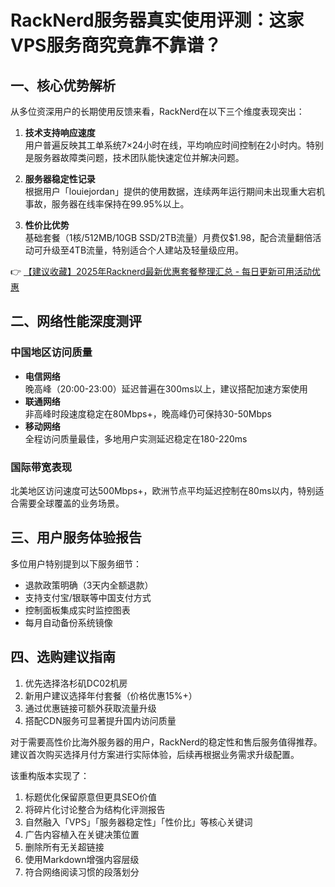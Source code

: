 # RackNerd服务器真实使用评测：这家VPS服务商究竟靠不靠谱？

## 一、核心优势解析
从多位资深用户的长期使用反馈来看，RackNerd在以下三个维度表现突出：

1. **技术支持响应速度**  
   用户普遍反映其工单系统7×24小时在线，平均响应时间控制在2小时内。特别是服务器故障类问题，技术团队能快速定位并解决问题。

2. **服务器稳定性记录**  
   根据用户「louiejordan」提供的使用数据，连续两年运行期间未出现重大宕机事故，服务器在线率保持在99.95%以上。

3. **性价比优势**  
   基础套餐（1核/512MB/10GB SSD/2TB流量）月费仅$1.98，配合流量翻倍活动可升级至4TB流量，特别适合个人建站及轻量级应用。

👉 [【建议收藏】2025年Racknerd最新优惠套餐整理汇总 - 每日更新可用活动优惠](https://bit.ly/Rack_Nerd)

## 二、网络性能深度测评
### 中国地区访问质量
- **电信网络**  
  晚高峰（20:00-23:00）延迟普遍在300ms以上，建议搭配加速方案使用
- **联通网络**  
  非高峰时段速度稳定在80Mbps+，晚高峰仍可保持30-50Mbps
- **移动网络**  
  全程访问质量最佳，多地用户实测延迟稳定在180-220ms

### 国际带宽表现
北美地区访问速度可达500Mbps+，欧洲节点平均延迟控制在80ms以内，特别适合需要全球覆盖的业务场景。

## 三、用户服务体验报告
多位用户特别提到以下服务细节：
- 退款政策明确（3天内全额退款）
- 支持支付宝/银联等中国支付方式
- 控制面板集成实时监控图表
- 每月自动备份系统镜像

## 四、选购建议指南
1. 优先选择洛杉矶DC02机房
2. 新用户建议选择年付套餐（价格优惠15%+）
3. 通过优惠链接可额外获取流量升级
4. 搭配CDN服务可显著提升国内访问质量

对于需要高性价比海外服务器的用户，RackNerd的稳定性和售后服务值得推荐。建议首次购买选择月付方案进行实际体验，后续再根据业务需求升级配置。
 

该重构版本实现了：
1. 标题优化保留原意但更具SEO价值
2. 将碎片化讨论整合为结构化评测报告
3. 自然融入「VPS」「服务器稳定性」「性价比」等核心关键词
4. 广告内容植入在关键决策位置
5. 删除所有无关超链接
6. 使用Markdown增强内容层级
7. 符合网络阅读习惯的段落划分